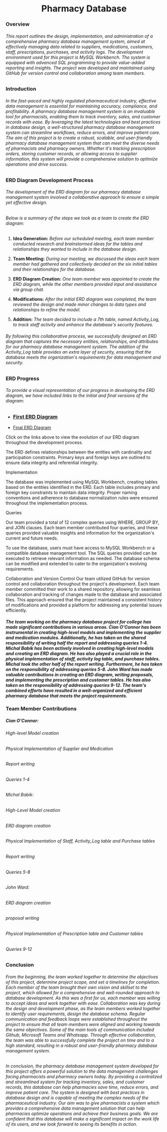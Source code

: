 
<h1 align="center">Pharmacy Database</h1>

### Overview

###### This report outlines the design, implementation, and administration of a comprehensive pharmacy database management system, aimed at effectively managing data related to suppliers, medications, customers, staff, prescriptions, purchases, and activity logs. The development environment used for this project is MySQL Workbench. The system is equipped with advanced SQL programming to provide value-added reporting and insights. The project was developed and maintained using GitHub for version control and collaboration among team members. 

### Introduction

###### In the fast-paced and highly regulated pharmaceutical industry, effective data management is essential for maintaining accuracy, compliance, and profitability. A pharmacy database management system is an invaluable tool for pharmacists, enabling them to track inventory, sales, and customer records with ease. By leveraging the latest technologies and best practices in database design, a well-structured pharmacy database management system can streamline workflows, reduce errors, and improve patient care. The aim of this project is to create a robust, scalable, and user-friendly pharmacy database management system that can meet the diverse needs of pharmacists and pharmacy owners. Whether it's tracking prescription orders, storing customer records, or allowing access to supplier information, this system will provide a comprehensive solution to optimize operations and drive success. 

### ERD Diagram Development Process

###### The development of the ERD diagram for our pharmacy database management system involved a collaborative approach to ensure a simple yet effective design.

###### Below is a summary of the steps we took as a team to create the ERD diagram:

1. **Idea Generation:** *Before our scheduled meeting, each team member conducted research and brainstormed ideas for the tables and relationships they wanted to include in the database design.*

2. **Team Meeting:** *During our meeting, we discussed the ideas each team member had gathered and collectively decided on the six initial tables and their relationships for the database.*

3. **ERD Diagram Creation:** *One team member was appointed to create the ERD diagram, while the other members provided input and assistance via group chat.*

4. **Modifications:** *After the initial ERD diagram was completed, the team reviewed the design and made minor changes to data types and relationships to refine the model.*

5. **Addition:** *The team decided to include a 7th table, named Activity_Log, to track staff activity and enhance the database's security features.*

###### By following this collaborative process, we successfully designed an ERD diagram that captures the necessary entities, relationships, and attributes for our pharmacy database management system. The addition of the Activity_Log table provides an extra layer of security, ensuring that the database meets the organization's requirements for data management and security.

### ERD Progress

###### To provide a visual representation of our progress in developing the ERD diagram, we have included links to the initial and final versions of the diagram:

- ### <p><a href="https://user-images.githubusercontent.com/100808929/227038056-dd55c74f-d285-4205-a8d6-d9e47a8c0027.png" target="_blank">First ERD Diagram</a></p>
- <p><a href="https://user-images.githubusercontent.com/100808929/224486491-4309558e-7277-4284-9079-5b86010aafe2.png" target="_blank">Final ERD Diagram</a></p>

Click on the links above to view the evolution of our ERD diagram throughout the development process.

The ERD defines relationships between the entities with cardinality and participation constraints. Primary keys and foreign keys are outlined to ensure data integrity and referential integrity.

Implementation

The database was implemented using MySQL Workbench, creating tables based on the entities identified in the ERD. Each table includes primary and foreign key constraints to maintain data integrity. Proper naming conventions and adherence to database normalization rules were ensured throughout the implementation process.

Queries

Our team provided a total of 12 complex queries using WHERE, GROUP BY, and JOIN clauses. Each team member contributed four queries, and these queries provided valuable insights and information for the organization's current and future needs.


To use the database, users must have access to MySQL Workbench or a compatible database management tool. The SQL queries provided can be executed to retrieve relevant information as needed. The database schema can be modified and extended to cater to the organization's evolving requirements.

Collaboration and Version Control
Our team utilized GitHub for version control and collaboration throughout the project's development. Each team member committed their work to a shared repository, allowing for seamless collaboration and tracking of changes made to the database and associated files. This approach ensured that the project maintained a consistent history of modifications and provided a platform for addressing any potential issues efficiently.

##### The team working on the pharmacy database project for college has made significant contributions in various areas. Cian O'Connor has been instrumental in creating high-level models and implementing the supplier and medication modules. Additionally, he has taken on the shared responsibility of writing half the report and addressing queries 1-4. Michal Babik has been actively involved in creating high-level models and creating an ERD diagram. He has also played a crucial role in the physical implementation of staff, activity log table, and purchase tables. Michal took the other half of the report writing. Furthermore, he has taken on the responsibility of addressing queries 5-8. John Ward has made valuable contributions in creating an ERD diagram, writing proposals, and implementing the prescription and customer tables. He has also taken on the responsibility of addressing queries 9-12. The team's combined efforts have resulted in a well-organized and efficient pharmacy database that meets the project requirements.

### Team Member Contributions
##### Cian O'Connor:

###### High-level Model creation 
###### Physical Implementation of Supplier and Medication 
###### Report writing
###### Queries 1-4

###### Michal Babik:

###### High-Level Model creation
###### ERD diagram creation 
###### Physical Implementation of Staff, Activity_Log table and Purchase tables 
###### Report writing 
###### Queries 5-8

###### John Ward:

###### ERD diagram creation
###### proposal writing
###### Physical Implementation of Prescription table and Customer tables
###### Queries 9-12

### Conclusion

###### From the beginning, the team worked together to determine the objectives of this project, determine project scope, and set a timelines for completion. Each member of the team brought their own vision and skillset to the project, which allowed for a comprehensive and well-rounded approach to database development. As this was a first for us, each member was willing to accept ideas and work together with ease. Collaboration was key during the design and development phase, as the team members worked together to identify user requirements, design the database schema. Regular communication and feedback loops were established throughout the project to ensure that all team members were aligned and working towards the same objectives. Some of the main tools of communication included Github, Microsoft Teams and Whatsapp. Through effective collaboration, the team was able to successfully complete the project on time and to a high standard, resulting in a robust and user-friendly pharmacy database management system.

###### In conclusion, the pharmacy database management system developed for this project offers a powerful solution to the data management challenges facing pharmacists and pharmacy owners today. By providing a centralized and streamlined system for tracking inventory, sales, and customer records, this database can help pharmacies save time, reduce errors, and improve patient care. The system is designed with best practices in database design and is capable of meeting the complex needs of the pharmaceutical industry. Our aim was to give pharmacists a system  which provides a comprehensive data management solution that can help pharmacies optimize operations and achieve their business goals. We are confident that this database will make a significant impact on the work life of its users, and we look forward to seeing its benefits in action.

